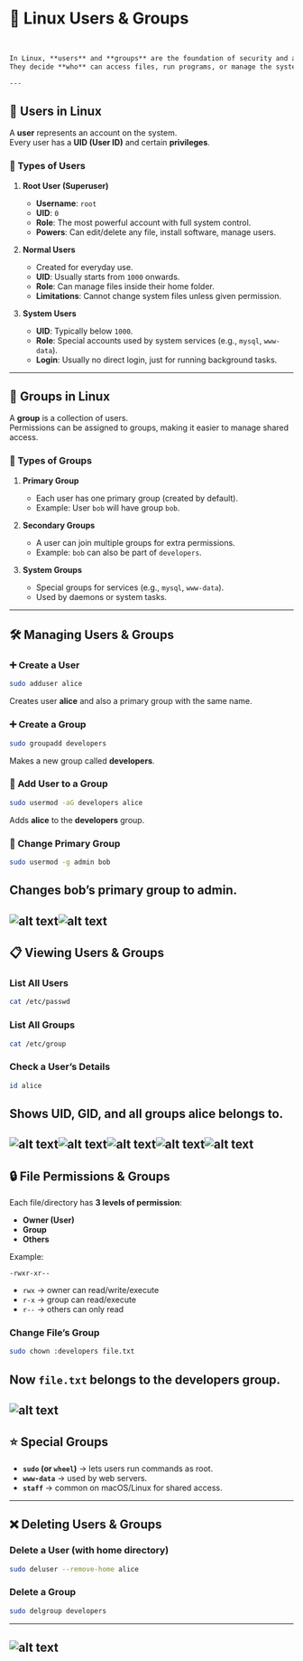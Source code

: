# 🐧 Linux Users & Groups
````markdown


In Linux, **users** and **groups** are the foundation of security and access control.  
They decide **who** can access files, run programs, or manage the system.

---
````
## 👤 Users in Linux

A **user** represents an account on the system.  
Every user has a **UID (User ID)** and certain **privileges**.

### 🔑 Types of Users

1. **Root User (Superuser)**  
   - **Username**: `root`  
   - **UID**: `0`  
   - **Role**: The most powerful account with full system control.  
   - **Powers**: Can edit/delete any file, install software, manage users.

2. **Normal Users**  
   - Created for everyday use.  
   - **UID**: Usually starts from `1000` onwards.  
   - **Role**: Can manage files inside their home folder.  
   - **Limitations**: Cannot change system files unless given permission.

3. **System Users**  
   - **UID**: Typically below `1000`.  
   - **Role**: Special accounts used by system services (e.g., `mysql`, `www-data`).  
   - **Login**: Usually no direct login, just for running background tasks.

---

## 👥 Groups in Linux

A **group** is a collection of users.  
Permissions can be assigned to groups, making it easier to manage shared access.

### 🔑 Types of Groups

1. **Primary Group**  
   - Each user has one primary group (created by default).  
   - Example: User `bob` will have group `bob`.

2. **Secondary Groups**  
   - A user can join multiple groups for extra permissions.  
   - Example: `bob` can also be part of `developers`.

3. **System Groups**  
   - Special groups for services (e.g., `mysql`, `www-data`).  
   - Used by daemons or system tasks.

---

## 🛠️ Managing Users & Groups

### ➕ Create a User
```bash
sudo adduser alice
````

Creates user **alice** and also a primary group with the same name.

### ➕ Create a Group

```bash
sudo groupadd developers
```

Makes a new group called **developers**.

### 👤 Add User to a Group

```bash
sudo usermod -aG developers alice
```

Adds **alice** to the **developers** group.

### 🔄 Change Primary Group

```bash
sudo usermod -g admin bob
```

Changes **bob’s** primary group to **admin**.
---
![alt text](IMAGES/LAB_3/3RD/1.png)![alt text](IMAGES/LAB_3/3RD/1b.png)
---

## 📋 Viewing Users & Groups

### List All Users

```bash
cat /etc/passwd
```

### List All Groups

```bash
cat /etc/group
```

### Check a User’s Details

```bash
id alice
```

Shows **UID**, **GID**, and all groups **alice** belongs to.
---
![alt text](IMAGES/LAB_3/3RD/2.png)![alt text](IMAGES/LAB_3/3RD/2b.png)![alt text](IMAGES/LAB_3/3RD/2c.png)![alt text](IMAGES/LAB_3/3RD/2d.png)![alt text](IMAGES/LAB_3/3RD/2e.png)
---


## 🔒 File Permissions & Groups

Each file/directory has **3 levels of permission**:

* **Owner (User)**
* **Group**
* **Others**

Example:

```
-rwxr-xr--
```

* `rwx` → owner can read/write/execute
* `r-x` → group can read/execute
* `r--` → others can only read

### Change File’s Group

```bash
sudo chown :developers file.txt
```

Now `file.txt` belongs to the **developers** group.
---
![alt text](IMAGES/LAB_3/3RD/3.png)
---

## ⭐ Special Groups

* **`sudo` (or `wheel`)** → lets users run commands as root.
* **`www-data`** → used by web servers.
* **`staff`** → common on macOS/Linux for shared access.

---

## ❌ Deleting Users & Groups

### Delete a User (with home directory)

```bash
sudo deluser --remove-home alice
```

### Delete a Group

```bash
sudo delgroup developers
```
---
![alt text](IMAGES/LAB_3/3RD/4.png)
---

